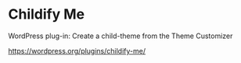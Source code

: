 Childify Me
===========

WordPress plug-in: Create a child-theme from the Theme Customizer

https://wordpress.org/plugins/childify-me/
